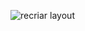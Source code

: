 ![recriar layout](https://github.com/adrieleaquino/Recriar-Layout/assets/110426119/b6d07690-c576-47cd-a453-c13b89ad1437)
